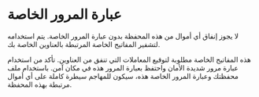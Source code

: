 # عبارة المرور الخاصة

لا يجوز إنفاق أي أموال من هذه المحفظة بدون عبارة المرور الخاصة. يتم استخدامه لتشفير المفاتيح الخاصة المرتبطة بالعناوين الخاصة بك.

هذه المفاتيح الخاصة مطلوبة لتوقيع المعاملات التي تنفق من العناوين. تأكد من استخدام عبارة مرور شديدة الأمان واحتفظ بعبارة المرور هذه في مكان آمن. باستخدام ملف محفظتك وعبارة المرور الخاصة هذه، سيكون للمهاجم سيطرة كاملة على أي أموال مرتبطة بهذه المحفظة.
